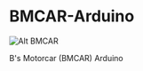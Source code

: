 # BMCAR-Arduino

![Alt BMCAR](https://raw.githubusercontent.com/becxer/BMCAR-Android/master/image/BMCAR.png)

B's Motorcar (BMCAR) Arduino
